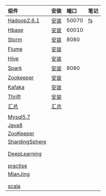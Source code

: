

|组件|安装|端口|笔记| 
|:-|:-|:-|:-| 
|[Hadoop2.6.1](https://hadoop.apache.org/docs/r2.6.5/ "https://hadoop.apache.org/docs/r2.6.5/")|[安装](https://note.youdao.com/ynoteshare1/index.html?id=40d2eb78cbed2e69890fa6edd911f102&type=notebook#/A16243022183498C8330045651C360FE)|50070|[fs](https://github.com/zhouxiaoyuan/study/blob/master/docs/tool/hd/FS.md) |
|[Hbase](https://hbase.apache.org/ "https://hbase.apache.org/")|[安装](https://note.youdao.com/ynoteshare1/index.html?id=40d2eb78cbed2e69890fa6edd911f102&type=notebook#/8A5BE9B94C4C4345951EF6883AB999A3)|60010| 
|[Storm](https://storm.apache.org/ "https://storm.apache.org/")|[安装](https://note.youdao.com/ynoteshare1/index.html?id=40d2eb78cbed2e69890fa6edd911f102&type=notebook#/9C59DEE115E047948B9B0AB67ECFA40A)|8080| 
|[Flume](https://flume.apache.org/ "https://flume.apache.org/")|[安装](https://note.youdao.com/ynoteshare1/index.html?id=40d2eb78cbed2e69890fa6edd911f102&type=notebook#/9E0D0D807FFC4B108B5FF4A00E2CC769)|| 
|[Hive](https://hive.apache.org/ "https://hive.apache.org/")|[安装](https://note.youdao.com/ynoteshare1/index.html?id=40d2eb78cbed2e69890fa6edd911f102&type=notebook#/EF02B56D99A64FB0888E48C8C792100C)||| 
|[Spark](https://spark.apache.org/ "https://spark.apache.org/")|[安装](https://note.youdao.com/ynoteshare1/index.html?id=40d2eb78cbed2e69890fa6edd911f102&type=notebook#/E8507E489D3D491F97DB0EBCED4BE581)|8080| 
|[Zookeeper](https://zookeeper.apache.org/ "https://zookeeper.apache.org/")|[安装](https://note.youdao.com/ynoteshare1/index.html?id=40d2eb78cbed2e69890fa6edd911f102&type=notebook#/5AF11C787E6544E09C60175ACB8BCB3E)|| 
|[Kafaka](https://kafka.apache.org/ "https://kafka.apache.org/")|[安装](https://note.youdao.com/ynoteshare1/index.html?id=40d2eb78cbed2e69890fa6edd911f102&type=notebook#/50794958394B442C8E31C6D649ECA914)|| 
|[Thrift](http://thrift.apache.org/ "http://thrift.apache.org/")|[安装](https://note.youdao.com/ynoteshare1/index.html?id=40d2eb78cbed2e69890fa6edd911f102&type=notebook#/7DF75AEC35924C7C9934C74E4990BF8F)|| 
|[汇总](https://note.youdao.com/ynoteshare1/index.html?id=40d2eb78cbed2e69890fa6edd911f102&type=notebook)|[汇总](https://note.youdao.com/ynoteshare1/index.html?id=40d2eb78cbed2e69890fa6edd911f102&type=notebook)|| 
||||| 
|[Mysql5.7](https://dev.mysql.com/doc/refman/5.7/en/ "https://dev.mysql.com/doc/refman/5.7/en/")||| 
|[Java8](https://docs.oracle.com/javase/8/ "https://docs.oracle.com/javase/8/")||| 
|[ZooKeeper](https://zookeeper.apache.org/doc/current/index.html "https://zookeeper.apache.org/doc/current/index.html")||| 
|[ShardingSphere](https://shardingsphere.apache.org/document/current/en/overview/  "https://zookeeper.apache.org/doc/current/index.html")|||     
||||| 
||||| 
|[DeepLearning](https://github.com/zhouxiaoyuan/study/blob/master/docs/tool/DeepLearning/menu.md)|||| 
||||| 
||||| 
|[practise](https://github.com/scutan90/interview_internal_reference)|||| 
|[MianJing](https://github.com/0voice)|||| 
||||| 
||||| 
|[scala](https://github.com/zhouxiaoyuan/study/tree/master/docs/Scala)|||| 

